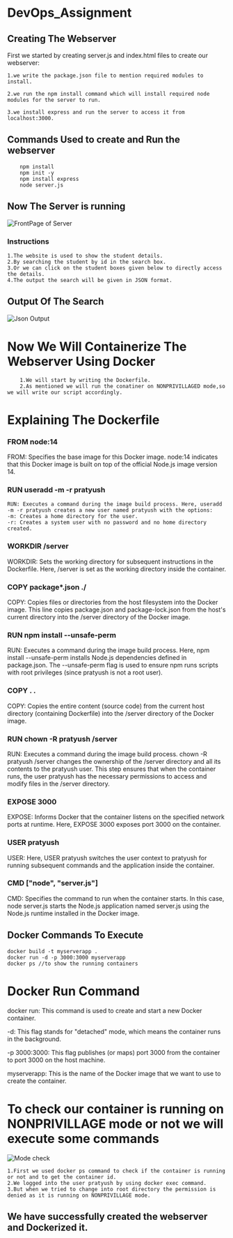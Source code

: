 # DevOps_Assignment

## Creating The Webserver
First we started by creating server.js and index.html files to create our webserver:

    1.we write the package.json file to mention required modules to install.

    2.we run the npm install command which will install required node modules for the server to run.

    3.we install express and run the server to access it from localhost:3000.

## Commands Used to create and Run the webserver

```  
    npm install
    npm init -y
    npm install express
    node server.js
```
## Now The Server is running
![FrontPage of Server](https://github.com/PratyushSubhadarshi/DevOps_Assignment/assets/119421621/440462bf-7efe-4817-9306-339270a27159)

### Instructions

```
1.The website is used to show the student details.
2.By searching the student by id in the search box.
3.Or we can click on the student boxes given below to directly access the details.
4.The output the search will be given in JSON format. 
```

## Output Of The Search
![Json Output](https://github.com/PratyushSubhadarshi/DevOps_Assignment/assets/119421621/02e58dd5-9788-4f60-bc30-40fdec45bd69)


# Now We Will Containerize The Webserver Using Docker  

```
    1.We will start by writing the Dockerfile.
    2.As mentioned we will run the conatiner on NONPRIVILLAGED mode,so we will write our script accordingly.
```

# Explaining The Dockerfile

### FROM node:14 
FROM: Specifies the base image for this Docker image. node:14 indicates that this Docker image is built on top of the official Node.js image version 14.

### RUN useradd -m -r pratyush

    RUN: Executes a command during the image build process. Here, useradd -m -r pratyush creates a new user named pratyush with the options:
    -m: Creates a home directory for the user.
    -r: Creates a system user with no password and no home directory created.

### WORKDIR /server
WORKDIR: Sets the working directory for subsequent instructions in the Dockerfile. Here, /server is set as the working directory inside the container.

### COPY package*.json ./
COPY: Copies files or directories from the host filesystem into the Docker image. This line copies package.json and package-lock.json from the host's current directory into the /server directory of the Docker image.

### RUN npm install --unsafe-perm
RUN: Executes a command during the image build process. Here, npm install --unsafe-perm installs Node.js dependencies defined in package.json. The --unsafe-perm flag is used to ensure npm runs scripts with root privileges (since pratyush is not a root user).

### COPY . .
COPY: Copies the entire content (source code) from the current host directory (containing Dockerfile) into the /server directory of the Docker image.

### RUN chown -R pratyush /server
RUN: Executes a command during the image build process. chown -R pratyush /server changes the ownership of the /server directory and all its contents to the pratyush user. This step ensures that when the container runs, the user pratyush has the necessary permissions to access and modify files in the /server directory.

### EXPOSE 3000
EXPOSE: Informs Docker that the container listens on the specified network ports at runtime. Here, EXPOSE 3000 exposes port 3000 on the container.

### USER pratyush
USER: Here, USER pratyush switches the user context to pratyush for running subsequent commands and the application inside the container.

### CMD ["node", "server.js"]
CMD: Specifies the command to run when the container starts. In this case, node server.js starts the Node.js application named server.js using the Node.js runtime installed in the Docker image.

## Docker Commands To Execute
      
    docker build -t myserverapp .
    docker run -d -p 3000:3000 myserverapp
    docker ps //to show the running containers

# Docker Run Command

docker run: This command is used to create and start a new Docker container.

-d: This flag stands for "detached" mode, which means the container runs in the background.

-p 3000:3000: This flag publishes (or maps) port 3000 from the container to port 3000 on the host machine.

myserverapp: This is the name of the Docker image that we want to use to create the container.


# To check our container is running on NONPRIVILLAGE mode or not we will execute some commands

![Mode check](https://github.com/PratyushSubhadarshi/DevOps_Assignment/assets/119421621/ac79ded0-d5d2-47ed-92be-3dd2bb2b3658)

    1.First we used docker ps command to check if the container is running or not and to get the container id.
    2.We logged into the user pratyush by using docker exec command.
    3.But when we tried to change into root directory the permission is denied as it is running on NONPRIVILLAGE mode.

## We have successfully created the webserver and Dockerized it.